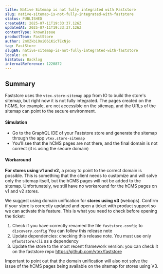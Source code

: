 ```yaml
---
title: Native Sitemap is not fully integrated with Faststore
slug: native-sitemap-is-not-fully-integrated-with-faststore
status: PUBLISHED
createdAt: 2025-07-11T19:33:37.126Z
updatedAt: 2025-07-11T19:33:37.126Z
contentType: knownIssue
productTeam: FastStore
author: 2mXZkbi0oi061KicTExNjo
tag: FastStore
slugEN: native-sitemap-is-not-fully-integrated-with-faststore
locale: en
kiStatus: Backlog
internalReference: 1220872
---
```


## Summary


Faststore uses the `vtex.store-sitemap` app from IO to build the store's sitemap, but right now it is not fully integrated. The pages created on the hCMS, for example, are not accessible on the sitemap, and the URLs of the sitemap can point to the secure environment.


#### Simulation



- Go to the GraphQL IDE of your Faststore store and generate the sitemap through the app `vtex.store-sitemap`
- You'll see that the hCMS pages are not there, and the final domain is not correct (it is using the secure domain)


#### Workaround


**For stores using v1 and v2,** a proxy to point to the correct domain is possible. This is something that the client needs to customize and will solve only the sitemap itself, but the hCMS pages will not be added to the sitemap. Unfortunately, we still have no workaround for the hCMS pages on v1 and v2 stores.

We suggest using domain unification for **stores using v3** (webops). Confirm if your store is correctly updated and open a ticket with product support so we can activate this feature. This is what you need to check before opening the ticket:

1. Check if you have correctly renamed the file  `faststore.config`  to `discovery.config` You can follow this release note
2. Update dependencies: checking this release note. You must use only `@faststore/cli` as a dependency
3. Update the store to the most recent framework version: you can check it on the faststore repo https://github.com/vtex/faststore

Important to point out that the domain unification will also not solve the issue of the hCMS pages being available on the sitemap for stores using V3.


